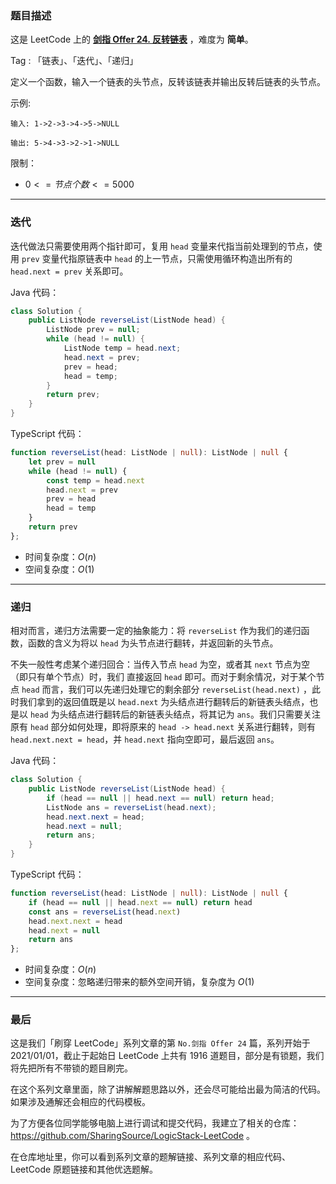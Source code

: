 ### 题目描述

这是 LeetCode 上的 **[剑指 Offer 24. 反转链表](https://leetcode.cn/problems/fan-zhuan-lian-biao-lcof/solution/by-ac_oier-nqfc/)** ，难度为 **简单**。

Tag : 「链表」、「迭代」、「递归」



定义一个函数，输入一个链表的头节点，反转该链表并输出反转后链表的头节点。

示例:
```
输入: 1->2->3->4->5->NULL

输出: 5->4->3->2->1->NULL
```

限制：
* $0 <= 节点个数 <= 5000$

---

### 迭代

迭代做法只需要使用两个指针即可，复用 `head` 变量来代指当前处理到的节点，使用 `prev` 变量代指原链表中 `head` 的上一节点，只需使用循环构造出所有的 `head.next = prev` 关系即可。

Java 代码：
```java
class Solution {
    public ListNode reverseList(ListNode head) {
        ListNode prev = null;
        while (head != null) {
            ListNode temp = head.next;
            head.next = prev;
            prev = head;
            head = temp;
        }
        return prev;
    }
}
```
TypeScript 代码：
```TypeScript
function reverseList(head: ListNode | null): ListNode | null {
    let prev = null
    while (head != null) {
        const temp = head.next
        head.next = prev
        prev = head
        head = temp
    }
    return prev
};
```
* 时间复杂度：$O(n)$
* 空间复杂度：$O(1)$

---

### 递归

相对而言，递归方法需要一定的抽象能力：将 `reverseList` 作为我们的递归函数，函数的含义为将以 `head` 为头节点进行翻转，并返回新的头节点。

不失一般性考虑某个递归回合：当传入节点 `head` 为空，或者其 `next` 节点为空（即只有单个节点）时，我们 直接返回 `head` 即可。而对于剩余情况，对于某个节点 `head` 而言，我们可以先递归处理它的剩余部分 `reverseList(head.next)` ，此时我们拿到的返回值既是以 `head.next` 为头结点进行翻转后的新链表头结点，也是以 `head` 为头结点进行翻转后的新链表头结点，将其记为 `ans`。我们只需要关注原有 `head` 部分如何处理，即将原来的 `head -> head.next` 关系进行翻转，则有 `head.next.next = head`，并 `head.next` 指向空即可，最后返回 `ans`。

Java 代码：
```java
class Solution {
    public ListNode reverseList(ListNode head) {
        if (head == null || head.next == null) return head;
        ListNode ans = reverseList(head.next);
        head.next.next = head;
        head.next = null;
        return ans;
    }
}
```
TypeScript 代码：
```TypeScript
function reverseList(head: ListNode | null): ListNode | null {
    if (head == null || head.next == null) return head
    const ans = reverseList(head.next)
    head.next.next = head
    head.next = null
    return ans
};
```
* 时间复杂度：$O(n)$
* 空间复杂度：忽略递归带来的额外空间开销，复杂度为 $O(1)$

---

### 最后

这是我们「刷穿 LeetCode」系列文章的第 `No.剑指 Offer 24` 篇，系列开始于 2021/01/01，截止于起始日 LeetCode 上共有 1916 道题目，部分是有锁题，我们将先把所有不带锁的题目刷完。

在这个系列文章里面，除了讲解解题思路以外，还会尽可能给出最为简洁的代码。如果涉及通解还会相应的代码模板。

为了方便各位同学能够电脑上进行调试和提交代码，我建立了相关的仓库：https://github.com/SharingSource/LogicStack-LeetCode 。

在仓库地址里，你可以看到系列文章的题解链接、系列文章的相应代码、LeetCode 原题链接和其他优选题解。

